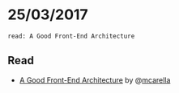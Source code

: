 # 25/03/2017
`read: A Good Front-End Architecture`

## Read
- [A Good Front-End Architecture](https://www.sitepoint.com/good-front-end-architecture/) by @[mcarella](https://github.com/mcarella)
